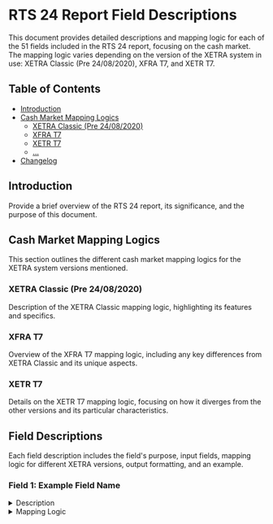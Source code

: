 # RTS 24 Report Field Descriptions

This document provides detailed descriptions and mapping logic for each of the 51 fields included in the RTS 24 report, focusing on the cash market. The mapping logic varies depending on the version of the XETRA system in use: XETRA Classic (Pre 24/08/2020), XFRA T7, and XETR T7.

## Table of Contents

- [Introduction](#introduction)
- [Cash Market Mapping Logics](#cash-market-mapping-logics)
  - [XETRA Classic (Pre 24/08/2020)](#xetra-classic-pre-24082020)
  - [XFRA T7](#xfra-t7)
  - [XETR T7](#xetr-t7)
  - [...](#)
- [Changelog](#changelog)

## Introduction

Provide a brief overview of the RTS 24 report, its significance, and the purpose of this document.

## Cash Market Mapping Logics

This section outlines the different cash market mapping logics for the XETRA system versions mentioned.

### XETRA Classic (Pre 24/08/2020)

Description of the XETRA Classic mapping logic, highlighting its features and specifics.

### XFRA T7

Overview of the XFRA T7 mapping logic, including any key differences from XETRA Classic and its unique aspects.

### XETR T7

Details on the XETR T7 mapping logic, focusing on how it diverges from the other versions and its particular characteristics.

## Field Descriptions

Each field description includes the field's purpose, input fields, mapping logic for different XETRA versions, output formatting, and an example.

### Field 1: Example Field Name

<details>
<summary>Description</summary>

Detailed description of what this field represents and any relevant information about how it should be interpreted.

</details>

<details>
<summary>Mapping Logic</summary>

#### XETRA Classic (Pre 24/08/2020)

| Input Fields | Mapping Logic | Output Formatting |
|--------------|---------------|-------------------|
| Input1, Input2 | Description of how inputs are transformed in XETRA Classic | Example output |

_Example:_

```plaintext
Detailed example showing the input and the output.
```

#### XFRA T7 (Pre 24/08/2020)

| Input Fields | Mapping Logic | Output Formatting |
|--------------|---------------|-------------------|
| Input1, Input2 | Description of how inputs are transformed in XETRA Classic | Example output |

_Example:_

```plaintext
Detailed example showing the input and the output.
```


#### XETR T7 (Pre 24/08/2020)

| Input Fields | Mapping Logic | Output Formatting |
|--------------|---------------|-------------------|
| Input1, Input2 | Description of how inputs are transformed in XETRA Classic | Example output |

_Example:_

```plaintext
Detailed example showing the input and the output.
```
